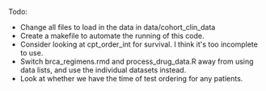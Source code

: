 Todo:

- Change all files to load in the data in data/cohort_clin_data
- Create a makefile to automate the running of this code.
- Consider looking at cpt_order_int for survival.  I think it's too incomplete to use.
- Switch brca_regimens.rmd and process_drug_data.R away from using data lists,
   and use the individual datasets instead.
- Look at whether we have the time of test ordering for any patients.